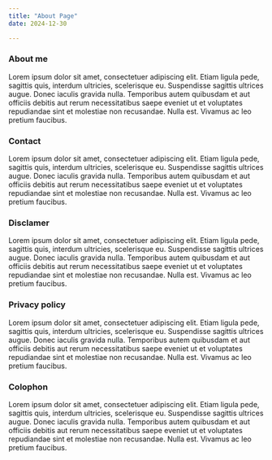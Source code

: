 ```yaml
---
title: "About Page"
date: 2024-12-30

---
```

### About me
Lorem ipsum dolor sit amet, consectetuer adipiscing elit. Etiam ligula pede, sagittis quis, interdum ultricies, scelerisque eu. Suspendisse sagittis ultrices augue. Donec iaculis gravida nulla. Temporibus autem quibusdam et aut officiis debitis aut rerum necessitatibus saepe eveniet ut et voluptates repudiandae sint et molestiae non recusandae. Nulla est. Vivamus ac leo pretium faucibus.
### Contact

Lorem ipsum dolor sit amet, consectetuer adipiscing elit. Etiam ligula pede, sagittis quis, interdum ultricies, scelerisque eu. Suspendisse sagittis ultrices augue. Donec iaculis gravida nulla. Temporibus autem quibusdam et aut officiis debitis aut rerum necessitatibus saepe eveniet ut et voluptates repudiandae sint et molestiae non recusandae. Nulla est. Vivamus ac leo pretium faucibus.

### Disclamer
Lorem ipsum dolor sit amet, consectetuer adipiscing elit. Etiam ligula pede, sagittis quis, interdum ultricies, scelerisque eu. Suspendisse sagittis ultrices augue. Donec iaculis gravida nulla. Temporibus autem quibusdam et aut officiis debitis aut rerum necessitatibus saepe eveniet ut et voluptates repudiandae sint et molestiae non recusandae. Nulla est. Vivamus ac leo pretium faucibus.

### Privacy policy
Lorem ipsum dolor sit amet, consectetuer adipiscing elit. Etiam ligula pede, sagittis quis, interdum ultricies, scelerisque eu. Suspendisse sagittis ultrices augue. Donec iaculis gravida nulla. Temporibus autem quibusdam et aut officiis debitis aut rerum necessitatibus saepe eveniet ut et voluptates repudiandae sint et molestiae non recusandae. Nulla est. Vivamus ac leo pretium faucibus.

### Colophon

Lorem ipsum dolor sit amet, consectetuer adipiscing elit. Etiam ligula pede, sagittis quis, interdum ultricies, scelerisque eu. Suspendisse sagittis ultrices augue. Donec iaculis gravida nulla. Temporibus autem quibusdam et aut officiis debitis aut rerum necessitatibus saepe eveniet ut et voluptates repudiandae sint et molestiae non recusandae. Nulla est. Vivamus ac leo pretium faucibus.
